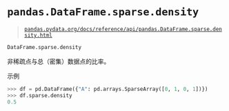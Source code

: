 # `pandas.DataFrame.sparse.density`

> [`pandas.pydata.org/docs/reference/api/pandas.DataFrame.sparse.density.html`](https://pandas.pydata.org/docs/reference/api/pandas.DataFrame.sparse.density.html)

```py
DataFrame.sparse.density
```

非稀疏点与总（密集）数据点的比率。

示例

```py
>>> df = pd.DataFrame({"A": pd.arrays.SparseArray([0, 1, 0, 1])})
>>> df.sparse.density
0.5 
```
